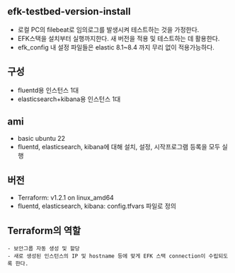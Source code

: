 ## efk-testbed-version-install
- 로컬 PC의 filebeat로 임의로그를 발생시켜 테스트하는 것을 가정한다.
- EFK스택을 설치부터 실행까지한다. 새 버전을 적용 및 테스트하는 데 활용한다.
- efk_config 내 설정 파일들은 elastic 8.1~8.4 까지 무리 없이 적용가능하다.

## 구성
- fluentd용 인스턴스 1대
- elasticsearch+kibana용 인스턴스 1대

## ami
- basic ubuntu 22
- fluentd, elasticsearch, kibana에 대해 설치, 설정, 시작프로그램 등록을 모두 실행

## 버전
- Terraform: v1.2.1 on linux_amd64
- fluentd, elasticsearch, kibana: config.tfvars 파일로 정의

## Terraform의 역할
    - 보안그룹 자동 생성 및 할당
    - 새로 생성된 인스턴스의 IP 및 hostname 등에 맞게 EFK 스택 connection이 수립되도록 한다.
